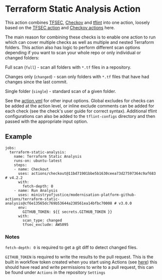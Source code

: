 # Terraform Static Analysis Action

This action combines [TFSEC](https://github.com/tfsec/tfsec), [Checkov](https://github.com/bridgecrewio/checkov) and [tflint](https://github.com/terraform-linters/tflint) into one action, loosely based on the [TFSEC action](https://github.com/triat/terraform-security-scan) and [Checkov actions](https://github.com/bridgecrewio/checkov-action) here.

The main reason for combining these checks is to enable one action to run which can cover multiple checks as well as multiple and nested Terraform folders. This action also has logic to perform different scan options depending if you want to scan your whole repo or only individual or changed folders:

Full scan (`full`) - scan all folders with `*.tf` files in a repository.

Changes only (`changed`) - scan only folders with `*.tf` files that have had changes since the last commit.

Single folder (`single`) - standard scan of a given folder.

See the [action.yml](action.yml) for other input options. Global excludes for checks can be added at the action level, or inline exclude comments can be added for each check (see the check's user guide for correct syntax). Additional tflint configurations can also be added to the `tflint-configs` directory and then passed with the appropriate input option.

## Example

```
jobs:
  terraform-static-analysis:
    name: Terraform Static Analysis
    runs-on: ubuntu-latest
    steps:
    - name: Checkout
      uses: actions/checkout@11bd71901bbe5b1630ceea73d27597364c9af683 # v4.2.2
      with:
        fetch-depth: 0
    - name: Run Analysis
      uses: ministryofjustice/modernisation-platform-github-actions/terraform-static-analysis@cf6e13565dc769b53644a230561ea14bfbc70008 # v3.0.0
      env:
        GITHUB_TOKEN: ${{ secrets.GITHUB_TOKEN }}
      with:
        scan_type: changed
        tfsec_exclude: AWS095
```

### Notes

`fetch-depth: 0` is required to get a git diff to detect changed files.

`GITHUB_TOKEN` is required to write the results to the pull request. This is the built in workflow token created when you start using Actions (see [here](https://docs.github.com/en/actions/reference/authentication-in-a-workflow)) this should have read and write permissions to write to a pull request, this can be found under `Actions` in the repository `Settings`
